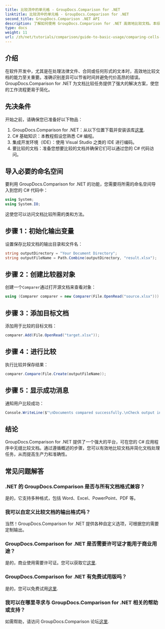 ```yaml
---
title: 比较流中的单元格 - GroupDocs.Comparison for .NET
linktitle: 比较流中的单元格 - GroupDocs.Comparison for .NET
second_title: GroupDocs.Comparison .NET API
description: 了解如何使用 GroupDocs.Comparison for .NET 高效地比较文档。本综合指南将逐步指导您导入命名空间、初始化比较变量以及执行文档比较。
type: docs
weight: 11
url: /zh/net/tutorials/comparison/guide-to-basic-usage/comparing-cells-from-stream/
---
```

## 介绍

在软件开发中，尤其是在处理法律文件、合同或任何形式的文本时，高效地比较文档的能力至关重要。准确识别差异可以节省时间并避免代价高昂的错误。GroupDocs.Comparison for .NET 为文档比较任务提供了强大的解决方案，使您的工作流程更易于简化。

## 先决条件

开始之前，请确保您已准备好以下物品：

1.  GroupDocs.Comparison for .NET：从以下位置下载并安装该库[这里](https://releases.groupdocs.com/comparison/net/).
2. C# 基础知识：本教程假设您熟悉 C# 编程。
3. 集成开发环境（IDE）：使用 Visual Studio 之类的 IDE 进行编码。
4. 要比较的文档：准备您想要比较的文档并确保它们可以通过您的 C# 代码访问。

## 导入必要的命名空间

要利用 GroupDocs.Comparison for .NET 的功能，您需要将所需的命名空间导入到您的 C# 代码中：

```csharp
using System;
using System.IO;
```

这使您可以访问文档比较所需的类和方法。

## 步骤 1：初始化输出变量

设置保存比较文档的输出目录和文件名：

```csharp
string outputDirectory = "Your Document Directory";
string outputFileName = Path.Combine(outputDirectory, "result.xlsx");
```

## 步骤 2：创建比较器对象

创建一个`Comparer`通过打开源文档来查看对象：

```csharp
using (Comparer comparer = new Comparer(File.OpenRead("source.xlsx")))
```

## 步骤 3：添加目标文档

添加用于比较的目标文档：

```csharp
comparer.Add(File.OpenRead("target.xlsx"));
```

## 步骤 4：进行比较

执行比较并保存结果：

```csharp
comparer.Compare(File.Create(outputFileName));
```

## 步骤 5：显示成功消息

通知用户比较成功：

```csharp
Console.WriteLine($"\nDocuments compared successfully.\nCheck output in {outputDirectory}.");
```

## 结论

GroupDocs.Comparison for .NET 提供了一个强大的平台，可在您的 C# 应用程序中无缝比较文档。通过遵循概述的步骤，您可以有效地比较文档并简化文档处理任务，从而提高生产力和准确性。

## 常见问题解答

### .NET 的 GroupDocs.Comparison 是否与所有文档格式兼容？

是的，它支持多种格式，包括 Word、Excel、PowerPoint、PDF 等。

### 我可以自定义比较文档的输出格式吗？

当然！GroupDocs.Comparison for .NET 提供各种自定义选项，可根据您的需要定制输出。

### GroupDocs.Comparison for .NET 是否需要许可证才能用于商业用途？

是的，商业使用需要许可证。您可以获取它[这里](https://purchase.groupdocs.com/buy).

### GroupDocs.Comparison for .NET 有免费试用版吗？

是的，您可以免费试用[这里](https://releases.groupdocs.com/).

### 我可以在哪里寻求与 GroupDocs.Comparison for .NET 相关的帮助或支持？

如需帮助，请访问 GroupDocs.Comparison 论坛[这里](https://forum.groupdocs.com/c/comparison/12).